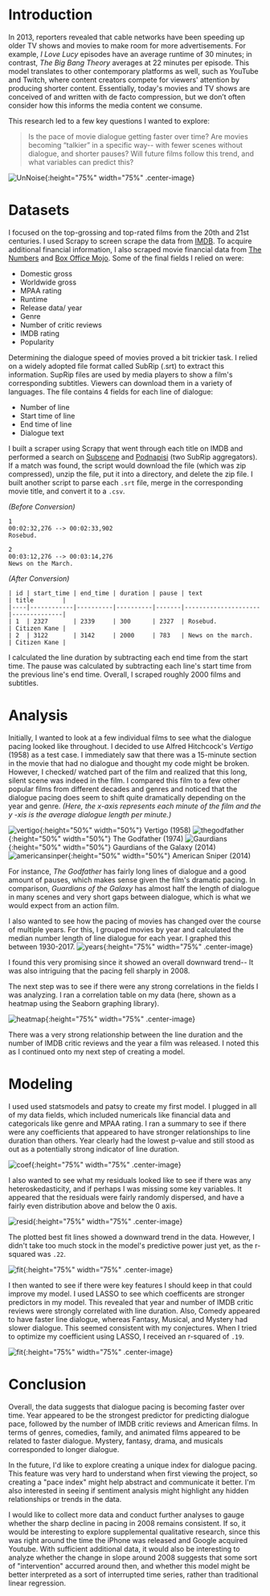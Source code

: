 
# Introduction
In 2013, reporters revealed that cable networks have been speeding up older TV shows and movies to make room for more advertisements. For example, *I Love Lucy* episodes have an average runtime of 30 minutes; in contrast, *The Big Bang Theory* averages at 22 minutes per episode. This model translates to other contemporary platforms as well, such as YouTube and Twitch, where content creators compete for viewers' attention by producing shorter content. Essentially, today's movies and TV shows are conceived of and written with de facto compression, but we don’t often consider how this informs the media content we consume. 

This research led to a few key questions I wanted to explore:
> Is the pace of movie dialogue getting faster over time? 
> Are movies becoming “talkier” in a specific way-- with fewer scenes without dialogue, and shorter pauses? 
> Will future films follow this trend, and what variables can predict this?  

![UnNoise](/images/project02/unnoise.jpg){:height="75%" width="75%" .center-image}
# Datasets

I focused on the top-grossing and top-rated films from the 20th and 21st centuries. I used Scrapy to screen scrape the data from [IMDB](imdb.com). To acquire additional financial information, I also scraped movie financial data from [The Numbers](thenumbers.com) and [Box Office Mojo](boxofficemojo.com). Some of the final fields I relied on were:

- Domestic gross
- Worldwide gross
- MPAA rating
- Runtime
- Release data/ year
- Genre
- Number of critic reviews
- IMDB rating
- Popularity 

Determining the dialogue speed of movies proved a bit trickier task. I relied on a widely adopted file format called SubRip (.srt) to extract this information. SupRip files are used by media players to show a film's corresponding subtitles. Viewers can download them in a variety of languages. The file contains 4 fields for each line of dialogue:

- Number of line
- Start time of line
- End time of line
- Dialogue text

I built a scraper using Scrapy that went through each title on IMDB and performed a search on [Subscene](subscene.com) and [Podnapisi](podnapisi.com) (two SubRip aggregators). If a match was found, the script would download the file (which was zip compressed), unzip the file, put it into a directory, and delete the zip file. I built another script to parse each `.srt` file, merge in the corresponding movie title, and convert it to a `.csv`.

*(Before Conversion)*
```
1
00:02:32,276 --> 00:02:33,902
Rosebud.

2
00:03:12,276 --> 00:03:14,276
News on the March.
```
*(After Conversion)*
```
| id | start_time | end_time | duration | pause | text                | title        | 
|----|------------|----------|----------|-------|---------------------|--------------|
| 1  | 2327       | 2339     | 300      | 2327  | Rosebud.            | Citizen Kane |
| 2  | 3122       | 3142     | 2000     | 783   | News on the march.  | Citizen Kane |
 ```
 
I calculated the line duration by subtracting each end time from the start time. The pause was calculated by subtracting each line's start time from the previous line's end time. Overall, I scraped roughly 2000 films and subtitles.

# Analysis

Initially, I wanted to look at a few individual films to see what the dialogue pacing looked like throughout. I decided to use Alfred Hitchcock's *Vertigo* (1958) as a test case. I immediately saw that there was a 15-minute section in the movie that had no dialogue and thought my code might be broken. However, I checked/ watched part of the film and realized that this long, silent scene was indeed in the film. I compared this film to a few other popular films from different decades and genres and noticed that the dialogue pacing does seem to shift quite dramatically depending on the year and genre. *(Here, the x-axis represents each minute of the film and the y -xis is the average dialogue length per minute.)*  

![vertigo](/images/project02/vertigo.png.png){:height="50%" width="50%"} Vertigo (1958)
![thegodfather](/images/project02/thegodfather.png){:height="50%" width="50%"}  The Godfather (1974)
![Gaurdians](/images/project02/Gaurdians.png){:height="50%" width="50%"} Gaurdians of the Galaxy (2014)
![americansinper](/images/project02/americansniper.png){:height="50%" width="50%"} American Sniper (2014)

For instance, *The Godfather* has fairly long lines of dialogue and a good amount of pauses, which makes sense given the film's dramatic pacing. In comparison, *Guardians of the Galaxy* has almost half the length of dialogue in many scenes and very short gaps between dialogue, which is what we would expect from an action film.

I also wanted to see how the pacing of movies has changed over the course of multiple years. For this, I grouped movies by year and calculated the median number length of line dialogue for each year. I graphed this between 1930-2017.
![years](/images/project02/median.png){:height="75%" width="75%" .center-image}

I found this very promising since it showed an overall downward trend-- It was also intriguing that the pacing fell sharply in 2008. 

The next step was to see if there were any strong correlations in the fields I was analyzing. I ran a correlation table on my data (here, shown as a heatmap using the Seaborn graphing library).

![heatmap](/images/project02/heat-map.png){:height="75%" width="75%" .center-image}

There was a very strong relationship between the line duration and the number of IMDB critic reviews and the year a film was released. I noted this as I continued onto my next step of creating a model.

# Modeling

I used used statsmodels and patsy to create my first model. I plugged in all of my data fields, which included numericals like financial data and categoricals like genre and MPAA rating. I ran a summary to see if there were any coefficients that appeared to have stronger relationships to line duration than others. Year clearly had the lowest p-value and still stood as out as a potentially strong indicator of line duration.

![coef](/images/project02/coef.png){:height="75%" width="75%" .center-image}

I also wanted to see what my residuals looked like to see if there was any heteroskedasticity, and if perhaps I was missing some key variables. It appeared that the residuals were fairly randomly dispersed, and have a fairly even distribution above and below the 0 axis.

![resid](/images/project02/resid.png){:height="75%" width="75%" .center-image}

The plotted best fit lines showed a downward trend in the data. However, I didn't take too much stock in the model's predictive power just yet, as the r-squared was `.22`.

![fit](/images/project02/fit.png){:height="75%" width="75%" .center-image}

I then wanted to see if there were key features I should keep in that could improve my model. I used LASSO to see which coefficents are stronger predictors in my model. This revealed that year and number of IMDB critic reviews were strongly correlated with line duration. Also, Comedy appeared to have faster line dialogue, whereas Fantasy, Musical, and Mystery had slower dialogue. This seemed consistent with my conjectures. When I tried to optimize my coefficient using LASSO, I received an r-squared of `.19`.


![fit](/images/project02/lasso.png){:height="75%" width="75%" .center-image}

# Conclusion

Overall, the data suggests that dialogue pacing is becoming faster over time. Year appeared to be the strongest predictor for predicting dialogue pace, followed by the number of IMDB critic reviews and American films. In terms of genres, comedies, family, and animated films appeared to be related to faster dialogue. Mystery, fantasy, drama, and musicals corresponded to longer dialogue.

In the future, I'd like to explore creating a unique index for dialogue pacing. This feature was very hard to understand when first viewing the project, so creating a "pace index" might help abstract and communicate it better. I'm also interested in seeing if sentiment analysis might highlight any hidden relationships or trends in the data. 

I would like to collect more data and conduct further analyses to gauge whether the sharp decline in pacing in 2008 remains consistent. If so, it would be interesting to explore supplemental qualitative research, since this was right around the time the iPhone was released and Google acquired Youtube. With sufficient additional data, it would also be interesting to analyze whether the change in slope around 2008 suggests that some sort of "intervention" accurred around then, and whether this model might be better interpreted as a sort of interrupted time series, rather than traditional linear regression.
